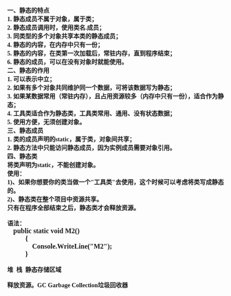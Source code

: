 <html>

<head>
<meta http-equiv=Content-Type content="text/html; charset=gb2312">
<meta name=Generator content="Microsoft Word 15 (filtered)">
<style>
<!--
 /* Font Definitions */
 @font-face
	{font-family:宋体;
	panose-1:2 1 6 0 3 1 1 1 1 1;}
@font-face
	{font-family:"Cambria Math";
	panose-1:2 4 5 3 5 4 6 3 2 4;}
@font-face
	{font-family:Calibri;
	panose-1:2 15 5 2 2 2 4 3 2 4;}
@font-face
	{font-family:"\@宋体";
	panose-1:2 1 6 0 3 1 1 1 1 1;}
 /* Style Definitions */
 p.MsoNormal, li.MsoNormal, div.MsoNormal
	{margin:0cm;
	margin-bottom:.0001pt;
	text-align:justify;
	text-justify:inter-ideograph;
	font-size:10.5pt;
	font-family:"Calibri","sans-serif";}
pre
	{mso-style-link:"HTML 预设格式 Char";
	margin:0cm;
	margin-bottom:.0001pt;
	font-size:12.0pt;
	font-family:宋体;}
span.HTMLChar
	{mso-style-name:"HTML 预设格式 Char";
	mso-style-link:"HTML 预设格式";
	font-family:宋体;}
span.hljs-function
	{mso-style-name:hljs-function;}
span.hljs-keyword
	{mso-style-name:hljs-keyword;}
span.hljs-title
	{mso-style-name:hljs-title;}
span.hljs-string
	{mso-style-name:hljs-string;}
.MsoChpDefault
	{font-family:"Calibri","sans-serif";}
 /* Page Definitions */
 @page WordSection1
	{size:595.3pt 841.9pt;
	margin:72.0pt 90.0pt 72.0pt 90.0pt;
	layout-grid:15.6pt;}
div.WordSection1
	{page:WordSection1;}
-->
</style>

</head>

<body lang=ZH-CN style='text-justify-trim:punctuation'>

<div class=WordSection1 style='layout-grid:15.6pt'>

<p class=MsoNormal><b><span style='font-family:宋体'>一、静态的特点</span><span
lang=EN-US> <br>
1. </span></b><b><span style='font-family:宋体'>静态成员不属于对象，属于类；</span><span
lang=EN-US> <br>
2. </span></b><b><span style='font-family:宋体'>静态成员调用时，使用类名</span><span
lang=EN-US>.</span></b><b><span style='font-family:宋体'>成员；</span><span
lang=EN-US> <br>
3. </span></b><b><span style='font-family:宋体'>同类型的多个对象共享本类的静态成员；</span><span
lang=EN-US> <br>
4. </span></b><b><span style='font-family:宋体'>静态的内容，在内存中只有一份；</span><span
lang=EN-US> <br>
5. </span></b><b><span style='font-family:宋体'>静态的内容，在类第一次加载后，常驻内存，直到程序结束；</span><span
lang=EN-US> <br>
6. </span></b><b><span style='font-family:宋体'>静态的成员，可以在没有对象时就能使用。</span><span
lang=EN-US> <br>
</span></b><b><span style='font-family:宋体'>二、静态的作用</span><span lang=EN-US> <br>
1. </span></b><b><span style='font-family:宋体'>可以表示中立；</span><span lang=EN-US> <br>
2. </span></b><b><span style='font-family:宋体'>如果有多个对象共同维护同一个数据，可将该数据写为静态；</span><span
lang=EN-US> <br>
3. </span></b><b><span style='font-family:宋体'>如果某数据常用（常驻内存），且占用资源较多（内存中只有一份），适合作为静态；</span><span
lang=EN-US> <br>
4. </span></b><b><span style='font-family:宋体'>工具类适合作为静态类，工具类常用、通用、没有状态数据；</span><span
lang=EN-US> <br>
5. </span></b><b><span style='font-family:宋体'>使用方便，无须创建对象。</span><span
lang=EN-US> <br>
</span></b><b><span style='font-family:宋体'>三、静态成员</span><span lang=EN-US> <br>
1. </span></b><b><span style='font-family:宋体'>类的成员声明的</span><span lang=EN-US>static</span></b><b><span
style='font-family:宋体'>，属于类，对象间共享；</span><span lang=EN-US> <br>
2. </span></b><b><span style='font-family:宋体'>静态方法中只能访问静态成员，因为实例成员需要对象引用。</span><span
lang=EN-US> <br>
</span></b><b><span style='font-family:宋体'>四、静态类</span><span lang=EN-US> <br>
</span></b><b><span style='font-family:宋体'>将类声明为</span><span lang=EN-US>static</span></b><b><span
style='font-family:宋体'>，不能创建对象。</span></b></p>

<p class=MsoNormal><b><span style='font-family:宋体'>使用：</span></b></p>

<p class=MsoNormal><b><span lang=EN-US>1)</span></b><b><span style='font-family:
宋体'>、如果你想要你的类当做一个</span><span lang=EN-US>&quot;</span></b><b><span
style='font-family:宋体'>工具类</span><span lang=EN-US>&quot;</span></b><b><span
style='font-family:宋体'>去使用，这个时候可以考虑将类写成静态的。</span></b></p>

<p class=MsoNormal><b><span lang=EN-US>2)</span></b><b><span style='font-family:
宋体'>、静态类在整个项目中资源共享。</span></b></p>

<p class=MsoNormal><b><span style='font-family:宋体'>只有在程序全部结束之后，静态类才会释放资源。</span></b></p>

<p class=MsoNormal><b><span lang=EN-US>&nbsp;</span></b></p>

<p class=MsoNormal><b><span style='font-family:宋体'>语法：</span></b></p>

<p class=MsoNormal align=left style='margin-left:10.5pt;text-align:left'><b><span
lang=EN-US style='font-size:12.0pt;font-family:宋体'>public static void M2() </span></b></p>

<p class=MsoNormal align=left style='margin-left:31.5pt;text-align:left'><b><span
lang=EN-US style='font-size:12.0pt;font-family:宋体'>{</span></b></p>

<p class=MsoNormal align=left style='margin-left:31.5pt;text-align:left'><b><span
lang=EN-US style='font-size:12.0pt;font-family:宋体'>&nbsp;&nbsp;&nbsp;
Console.WriteLine(&quot;M2&quot;);</span></b></p>

<p class=MsoNormal align=left style='margin-left:31.5pt;text-align:left'><b><span
lang=EN-US style='font-size:12.0pt;font-family:宋体'>}</span></b></p>

<p class=MsoNormal><b><span lang=EN-US>&nbsp;</span></b></p>

<p class=MsoNormal><b><span style='font-family:宋体'>堆</span><span lang=EN-US>&nbsp;
</span></b><b><span style='font-family:宋体'>栈</span><span lang=EN-US>&nbsp; </span></b><b><span
style='font-family:宋体'>静态存储区域</span></b></p>

<p class=MsoNormal><b><span lang=EN-US>&nbsp;</span></b></p>

<p class=MsoNormal><b><span style='font-family:宋体'>释放资源。</span><span
lang=EN-US>GC Garbage Collection</span></b><b><span style='font-family:宋体'>垃圾回收器</span></b></p>

</div>

</body>

</html>
